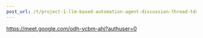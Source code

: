 ```yaml
---
post_url: /t/project-1-llm-based-automation-agent-discussion-thread-tds-jan-2025/164277/115
---
```

<https://meet.google.com/odh-ycbm-ahj?authuser=0>